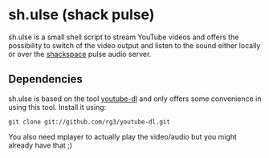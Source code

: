 sh.ulse (shack pulse)
==============================================

sh.ulse is a small shell script to stream YouTube videos and offers the possibility to switch of the video output and listen to the sound either locally or over the [shackspace](http://shackspace.de) pulse audio server.


Dependencies
------------

sh.ulse is based on the tool [youtube-dl](https://github.com/rg3/youtube-dl.git) and only offers some convenience in using this tool. Install it using:

    git clone git://github.com/rg3/youtube-dl.git

You also need mplayer to actually play the video/audio but you might already have that ;)
